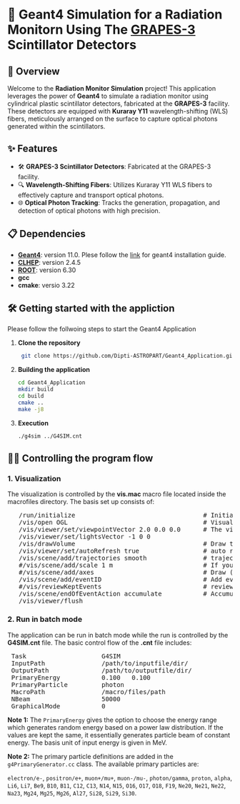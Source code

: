 # 🎯 **Geant4 Simulation for a Radiation Monitorn Using The [GRAPES-3](https://www.tifr.res.in/grapes3/) Scintillator Detectors**

## 🌟 **Overview**

Welcome to the **Radiation Monitor Simulation** project! This application leverages the power of **Geant4** to simulate a radiation monitor using cylindrical plastic scintillator detectors, fabricated at the **GRAPES-3** facility. These detectors are equipped with **Kuraray Y11** wavelength-shifting (WLS) fibers, meticulously arranged on the surface to capture optical photons generated within the scintillators.

## ✨ **Features**

- 🛠 **GRAPES-3 Scintillator Detectors**: Fabricated at the GRAPES-3 facility.
- 🔍 **Wavelength-Shifting Fibers**: Utilizes Kuraray Y11 WLS fibers to effectively capture and transport optical photons.
- 🌐 **Optical Photon Tracking**: Tracks the generation, propagation, and detection of optical photons with high precision.

## 📋 **Dependencies**

- **[Geant4](https://geant4.web.cern.ch/)**: version 11.0. Plese follow the [link](https://geant4-userdoc.web.cern.ch/UsersGuides/InstallationGuide/html/index.html) for geant4 installation guide.
- **[CLHEP](https://proj-clhep.web.cern.ch/proj-clhep/)**: version 2.4.5
- **[ROOT](https://root.cern/)**: version 6.30
- **gcc**
- **cmake**: versio 3.22 

## 🛠 **Getting started with the appliction**
Please follow the follwoing steps to start the Geant4 Application
1. **Clone the repository**
   ```bash
    git clone https://github.com/Dipti-ASTROPART/Geant4_Application.git
2. **Building the application**
   ```bash
   cd Geant4_Application
   mkdir build
   cd build
   cmake ..
   make -j8
3. **Execution**
   ```bash
   ./g4sim ../G4SIM.cnt


## 🤹‍♂️ **Controlling the program flow**
### **1. Visualization**
The visualization is controlled by the **vis.mac** macro file located inside the macrofiles directory. The basis set up consists of:
<pre>
   /run/initialize                                  # Initialize the visual executive
   /vis/open OGL                                    # Visualization driver
   /vis/viewer/set/viewpointVector 2.0 0.0 0.0      # The view pointer 
   /vis/viewer/set/lightsVector -1 0 0
   /vis/drawVolume                                  # Draw the volume
   /vis/viewer/set/autoRefresh true                 # auto refresh
   /vis/scene/add/trajectories smooth               # trajectory type
   #/vis/scene/add/scale 1 m                        # If you want to see the scale
   #/vis/scene/add/axes                             # Draw (X, Y, Z) axes
   /vis/scene/add/eventID                           # Add event ID
   #/vis/reviewKeptEvents                           # review the evevnt
   /vis/scene/endOfEventAction accumulate           # Accumulate in case of mulitple beam at once
   /vis/viewer/flush
</pre>

### **2. Run in batch mode**
The application can be run in batch mode while the run is controlled by the **G4SIM.cnt** file. The basic control flow of the **.cnt** file includes:
<pre>
 Task                    G4SIM                                           # Task
 InputPath               /path/to/inputfile/dir/                         # Input path
 OutputPath              /path/to/outputfile/dir/                        # Output Path
 PrimaryEnergy           0.100   0.100                                   # Energy range (MeV) of primary beam
 PrimaryParticle         photon                                          # Primary particle name used as beam
 MacroPath               /macro/files/path                               # Path containing `.mac' files
 NBeam                   50000                                           # Number of beams in one run
 GraphicalMode           0                                               # [ `1' for True | `0' for False]
</pre>

**Note 1:** The `PrimaryEnergy` gives the option to choose the energy range which generates random energy based on a power law distribution. If the values are kept the same, it essentially generates particle beam of constant energy. The basis unit of input energy is given in MeV. 

**Note 2:** The primary particle definitions are added in the `g4PrimaryGenerator.cc` class. The available primary particles are: 

`electron/e-`, `positron/e+`, `muon+/mu+`, `muon-/mu-`, `photon/gamma`, `proton`, `alpha`, `Li6`, `Li7`, `Be9`, `B10`, `B11`, `C12`, `C13`, `N14`, `N15`, `O16`, `O17`, `O18`, `F19`, `Ne20`, `Ne21`, `Ne22`, `Na23`, `Mg24`, `Mg25`, `Mg26`, `Al27`, `Si28`, `Si29`, `Si30`.

